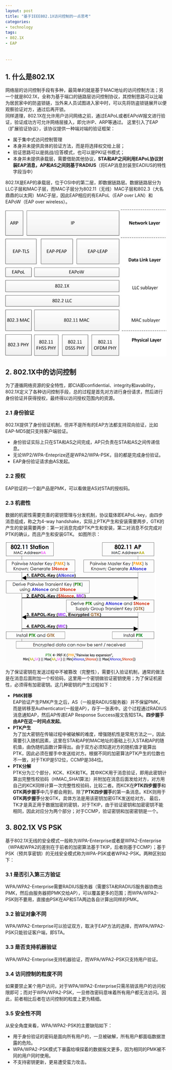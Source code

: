 ```yaml
---
layout: post
title: "基于IEEE802.1X访问控制的一点思考"
categories:
- technology
tags:
- 802.1X
- EAP


---
```


## 1. 什么是802.1X ##    

网络层的访问控制手段有多种，最简单的就是基于MAC地址的访问控制方法；另一个就是802.1X，全称为基于端口的链路层访问控制协议，其控制思路可以比喻为居民家中的防盗锁链，当外来人员试图进入家中时，可以先将防盗锁链展开以便观察验证对方，通过后再开锁。  
同样道理，802.1X在允许用户访问网络之前，通过EAPoL或者EAPoW报文进行验证，验证成功方可允许网络层接入，即允许IP、ARP等通过。
这里引入了EAP（扩展验证协议），该协议提供一种端对端的验证框架：      

* 属于集中式访问控制管理  
* 本身并未提供具体的验证方法，而是将选择权交给上层；  
* 验证思路可以是挑战/应答模式，也可以是PKI证书模式；  
* 本身并未提供承载层，需要借助其他协议，**STA和AP之间利用EAPoL协议封装EAP消息，AP和AS之间则基于RADIUS**（将EAP消息封装至EADIUS的特性字段当中）    

802.1X是EAP的承载层，位于OSI中的第二层，即数据链路层。数据链路层分为LLC子层和MAC子层，而MAC子层分为802.11（无线）MAC子层和802.3（大名鼎鼎的以太网）MAC子层，因此EAP相应的有EAPoL（EAP over LAN）和EAPoW（EAP over wireless）。  

![图片](/assets/images/802.1X_stack.jpg)


## 2. 802.1X中的访问控制 ##    

为了遵循网络资源的安全特性，即CIA即confidential、integrity和avability，802.1X定义了各种访问控制手段，总的过程是首先对方进行身份请求，然后进行身份验证并获得授权，最终得以访问授权范围内的资源。    

### 2.1 身份验证 ###    

802.1X提供了身份验证机制，但并不是所有的EAP方法都支持双向验证，比如EAP-MD5就只支持客户端验证。    

* 身份验证实际上只在STA和AS之间完成，AP只负责在STA和AS之间传递信息。  
* 无论WP2/WPA-Enteprize还是WPA2/WPA-PSK，目的都是完成身份验证。  
* EAP身份验证请求由AS发起。    

### 2.2 授权 ###
  
EAP验证的一个副产品是PMK，可以看做是AS对STA的授权码。  

### 2.3 机密性 ###  

数据的机密性需要完善的密钥管理与分发机制，协议载体即EAPoL-key，由四步消息组成，称之为4-way handshake，实际上PTK产生和安装需要两步，GTK的产生的安装需要两步：第一对消息完成PTK产生和安装，第二对消息不仅完成对PTK的确认，而且产生和安装GTK。 如图所示：  

![图片](/assets/images/802.1X_stack_2.png)
 
为了保证密钥在发送过程中不被篡改（完整性），需要引入验证机制，通常的做法是在消息后面附加一个校验码，这里用一个密钥做验证密钥使用；为了保证机密性，必须得有加密密钥。这几种密钥的产生过程如下：    

* **PMK转移**  
EAP验证产生PMK产生之后，AS（一般是RADIUS服务器）并不保留PMK，而是转移至Authenticator(一般是AP），存于一张表中。这个过程通过RADIUS消息通知AP，然后AP传递EAP Response Success报文告知STA。**四步握手由AP在这一时间点发起**。    
* **PTK产生**  
为了加大密钥在传输过程中被破解的难度，增强随机性是常用方法之一，因此需要引入随机因素，这里在STA和AP的MAC地址的基础上引入STA和AP的随机值，由伪随机函数计算得出。由于双方必须知道对方的随机值才能算出PTK，因此必须在握手中发送给对方。根据不同的加密算法PTK产生的位数也不一致，对于TKIP是512位，CCMP是384位。    
* **PTK分解**  
PTK分为三个部分，KCK、KEK和TK。其中KCK用于消息验证，即用此密钥计算出完整性校验码（HMAC_SHA1算法）并附加在消息后面发给对方，对方用自己的KCK同样计算一次完整性校验码，比较二者。而KCK在**PTK四步握手**和**GTK两步握手**中几乎都会用到，除了**PTK四步握手**的第一条消息。KEK则用于**GTK两步握手**分发GTK，具体方法是用该密钥加密GTK发送给对方。 最后，TK才是真正用于数据加密的密钥，对于TKIP，由于验证密钥和加密密钥不能相同，因此对应分为两个部分；对于CCMP，验证密钥和加密密钥是一个。  


## 3. 802.1X VS PSK ##

基于802.1X无线的安全模式一般称为WPA-Enterprise或者是WPA2-Enterprise（WPA和WPA2的差别在于前者的加密算法基于TKIP，后者则基于CCMP）；基于PSK（预共享密钥）的无线安全模式称为WPA-PSK或者WPA2-PSK。两种区别如下：  
   
### 3.1 是否引入第三方验证 ###
   
WPA/WPA2-Enterprise需要RADIUS服务器（需要STA和RADIUS服务器协商出PMK，然后由服务器把PMK交给AP），可以覆盖更多的范围；而WPA/WPA2-PSK则不要用，直接由PSK在AP和STA两边各自计算出同样的PMK。  
  
### 3.2 验证对象不同 ###
    
WPA/WPA2-Enterprise可以验证双方，取决于EAP方法的选择，而WPA/WPA2-PSK只能验证客户端，即STA。  

### 3.3 是否支持机器验证 ###
    
WPA/WPA2-Enterprise支持机器验证，而WPA/WPA2-PSK只支持用户验证。  


### 3.4 访问控制的粒度不同 ###
  
如果要禁止某个用户访问，对于WPA/WPA2-Enterprise只需吊销该用户的访问权限即可；而对于WPA/WPA2-PSK，一旦修改密码意味着所有用户都无法访问。因此，前者相比后者在访问控制的粒度上更为精细。        

### 3.5 安全性不同 ###
    
从安全角度来看，WPA/WPA2-PSK的主要缺陷如下：    

* 用于身份验证的密码是面向所有用户的，一旦被破解，所有用户都面临数据泄露的危险。  
* WPA/WPA2-PSK模式下暴露给嗅探着的数据报文更多，因为相同的PMK被不同的用户同时使用。  
* 不支持密钥更新，更易遭受蛮力攻击。   